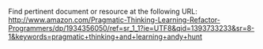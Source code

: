 Find pertinent document or resource at the following URL:
http://www.amazon.com/Pragmatic-Thinking-Learning-Refactor-Programmers/dp/1934356050/ref=sr_1_1?ie=UTF8&qid=1393733233&sr=8-1&keywords=pragmatic+thinking+and+learning+andy+hunt
